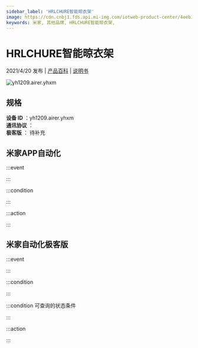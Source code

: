 ```yaml
---
sidebar_label: 'HRLCHURE智能晾衣架'
image: https://cdn.cnbj1.fds.api.mi-img.com/iotweb-product-center/4eeb13c91ce91c8f5ff1a93554fea118_黑创1.png?GalaxyAccessKeyId=AKVGLQWBOVIRQ3XLEW&Expires=9223372036854775807&Signature=YYCa/GCEesrWastDK+RLj18OWgI=
keywords: 米家, 其他品牌, HRLCHURE智能晾衣架, 
---
```

# HRLCHURE智能晾衣架

2021/4/20 发布 | [产品百科](https://home.mi.com/webapp/content/baike/product/index.html?model=yh1209.airer.yhxm/) | [说明书](https://home.mi.com/views/introduction.html?model=yh1209.airer.yhxm&region=cn)

![yh1209.airer.yhxm](https://cdn.cnbj1.fds.api.mi-img.com/iotweb-product-center/4eeb13c91ce91c8f5ff1a93554fea118_黑创1.png?GalaxyAccessKeyId=AKVGLQWBOVIRQ3XLEW&Expires=9223372036854775807&Signature=YYCa/GCEesrWastDK+RLj18OWgI=)

## 规格  
> 
**设备 ID** ：yh1209.airer.yhxm  
**通讯协议** ：  
**极客版**  ： 待补充 


## 米家APP自动化  

:::event  

:::

:::condition  

:::

:::action   

:::

## 米家自动化极客版  

:::event  

:::

:::condition  

:::

:::condition 可查询的状态条件  

:::

:::action  

:::

        
